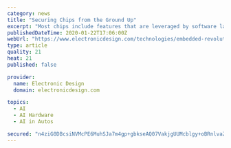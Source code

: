 ```yaml
---
category: news
title: "Securing Chips from the Ground Up"
excerpt: "Most chips include features that are leveraged by software layers to implement security ... and an additional 2X increase in performance gains when optimized for Intel Xeon 9200 Platinum processors. AI applications can be very demanding and compute-intensive. How does Intel DL Boost address that issue? Intel DL Boost follows a long history ..."
publishedDateTime: 2020-01-22T17:06:00Z
webUrl: "https://www.electronicdesign.com/technologies/embedded-revolution/article/21121059/securing-chips-from-the-ground-up"
type: article
quality: 21
heat: 21
published: false

provider:
  name: Electronic Design
  domain: electronicdesign.com

topics:
  - AI
  - AI Hardware
  - AI in Autos

secured: "n4ziG0DBcsiNVMcPE6MuhSJa7m4gp+gbkseAQ07VakjgUUMcblgy+oBRnlvaZT1TXInMzgmqu+bZhsZpYet73XaCpTtQHTcAoklQXLHekmL1NEcUfuLq8KVMI2582o1jDuxENed9/laffTIMxegtp+VjAC3O6CWZBu4Fw+X6MRdpUDDm8c9nUtQYPNgfMGqkK99a9e2a1PM2WH1lt9uYB0fkz6aRdIQb6aRg5QQbHmTnFYpQyZEJBZYYQsymyD44AJykiRdMzLtKc+XZK+KMgI/PeRCC6E2CtKJ4/mpq62OHg68tM7tvVu4vBWMPspEGz5L7Xws6eWCJhTMiufDY2sZ1eCsmLspI1UghIfn0lmJpsc4Gg6TlY8vXnFNx928xtCrMiMMYTl94W97QClCtFhW+oyAKb+Z0D9TBwfqmI1oWt3AaHrhR7d5ukkPJyi4WlR9VsCLh6q4ZjJuG8zdtRg==;8A9pbAI7Nu2U2Mkm742qAQ=="
---
```


